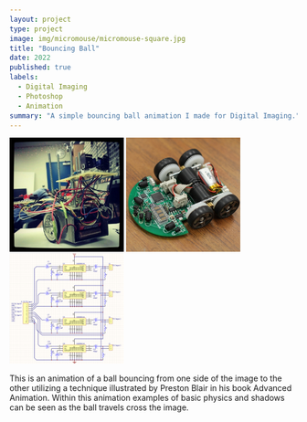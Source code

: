 ```yaml
---
layout: project
type: project
image: img/micromouse/micromouse-square.jpg
title: "Bouncing Ball"
date: 2022
published: true
labels:
  - Digital Imaging
  - Photoshop
  - Animation
summary: "A simple bouncing ball animation I made for Digital Imaging."
---
```


<div class="text-center p-4">
  <img width="200px" src="../img/micromouse/micromouse-robot.png" class="img-thumbnail" >
  <img width="200px" src="../img/micromouse/micromouse-robot-2.jpg" class="img-thumbnail" >
  <img width="200px" src="../img/micromouse/micromouse-circuit.png" class="img-thumbnail" >
</div>

This is an animation of a ball bouncing from one side of the image to the other utilizing a technique illustrated by Preston Blair in his book Advanced Animation.  Within this animation examples of basic physics and shadows can be seen as the ball travels cross the image.
